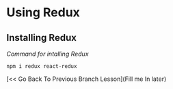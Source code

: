 # Using Redux

## Installing Redux
*Command for intalling Redux*
```
npm i redux react-redux
```






[<< Go Back To Previous Branch Lesson](Fill me In later)
